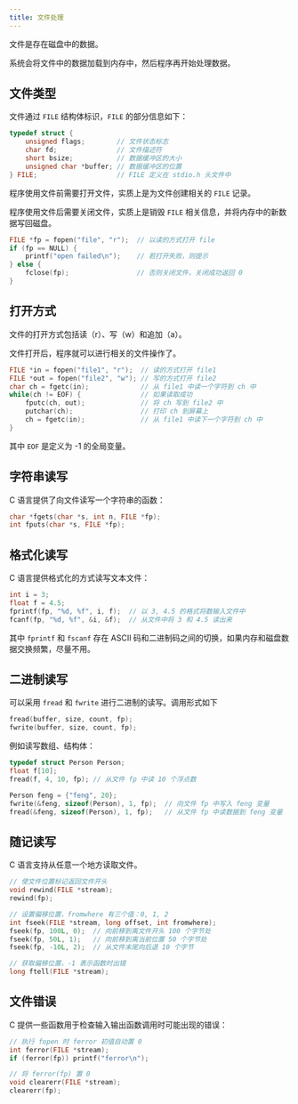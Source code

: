 ```yaml
---
title: 文件处理
---
```


文件是存在磁盘中的数据。

系统会将文件中的数据加载到内存中，然后程序再开始处理数据。

## 文件类型

文件通过 `FILE` 结构体标识，`FILE` 的部分信息如下：

```c
typedef struct {
    unsigned flags;        // 文件状态标志
    char fd;               // 文件描述符
    short bsize;           // 数据缓冲区的大小
    unsigned char *buffer; // 数据缓冲区的位置
} FILE;                    // FILE 定义在 stdio.h 头文件中
```

程序使用文件前需要打开文件，实质上是为文件创建相关的 `FILE` 记录。

程序使用文件后需要关闭文件，实质上是销毁 `FILE` 相关信息，并将内存中的新数据写回磁盘。

```c
FILE *fp = fopen("file", "r");  // 以读的方式打开 file
if (fp == NULL) {
    printf("open failed\n");    // 若打开失败，则提示
} else {
    fclose(fp);                 // 否则关闭文件，关闭成功返回 0
}
```

## 打开方式

文件的打开方式包括读（r）、写（w）和追加（a）。

文件打开后，程序就可以进行相关的文件操作了。

```c
FILE *in = fopen("file1", "r");  // 读的方式打开 file1
FILE *out = fopen("file2", "w"); // 写的方式打开 file2
char ch = fgetc(in);             // 从 file1 中读一个字符到 ch 中
while(ch != EOF) {               // 如果读取成功
    fputc(ch, out);              // 将 ch 写到 file2 中
    putchar(ch);                 // 打印 ch 到屏幕上
    ch = fgetc(in);              // 从 file1 中读下一个字符到 ch 中
}
```

其中 `EOF` 是定义为 -1 的全局变量。

## 字符串读写

C 语言提供了向文件读写一个字符串的函数：

```c
char *fgets(char *s, int n, FILE *fp);
int fputs(char *s, FILE *fp);
```

## 格式化读写

C 语言提供格式化的方式读写文本文件：

```c
int i = 3;
float f = 4.5;
fprintf(fp, "%d, %f", i, f);  // 以 3, 4.5 的格式将数输入文件中 
fcanf(fp, "%d, %f", &i, &f);  // 从文件中将 3 和 4.5 读出来
```

其中 `fprintf` 和 `fscanf` 存在 ASCII 码和二进制码之间的切换，如果内存和磁盘数据交换频繁，尽量不用。

## 二进制读写

可以采用 `fread` 和 `fwrite` 进行二进制的读写。调用形式如下

```c
fread(buffer, size, count, fp);
fwrite(buffer, size, count, fp); 
```

例如读写数组、结构体：

```c
typedef struct Person Person;
float f[10];
fread(f, 4, 10, fp); // 从文件 fp 中读 10 个浮点数

Person feng = {"feng", 20};
fwrite(&feng, sizeof(Person), 1, fp);  // 向文件 fp 中写入 feng 变量
fread(&feng, sizeof(Person), 1, fp);   // 从文件 fp 中读数据到 feng 变量
```

## 随记读写

C 语言支持从任意一个地方读取文件。

```c
// 使文件位置标记返回文件开头
void rewind(FILE *stream); 
rewind(fp);

// 设置偏移位置，fromwhere 有三个值：0, 1, 2
int fseek(FILE *stream, long offset, int fromwhere);
fseek(fp, 100L, 0);  // 向前移到离文件开头 100 个字节处
fseek(fp, 50L, 1);   // 向前移到离当前位置 50 个字节处
fseek(fp, -10L, 2);  // 从文件末尾向后退 10 个字节

// 获取偏移位置，-1 表示函数时出错
long ftell(FILE *stream);
```

## 文件错误

C 提供一些函数用于检查输入输出函数调用时可能出现的错误：

```c
// 执行 fopen 时 ferror 初值自动置 0
int ferror(FILE *stream);
if (ferror(fp)) printf("ferror\n");

// 将 ferror(fp) 置 0
void clearerr(FILE *stream);
clearerr(fp); 
```